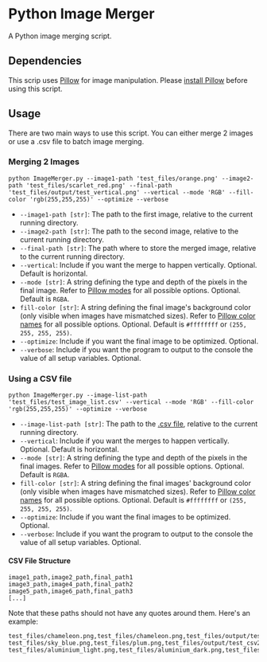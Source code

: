 # Python Image Merger

A Python image merging script.

## Dependencies

This scrip uses [Pillow](https://pillow.readthedocs.io/en/stable/index.html#) for image manipulation. Please [install Pillow](https://pillow.readthedocs.io/en/stable/installation.html) before using this script.

## Usage

There are two main ways to use this script. You can either merge 2 images or use a .csv file to batch image merging.

### Merging 2 Images

```console
python ImageMerger.py --image1-path 'test_files/orange.png' --image2-path 'test_files/scarlet_red.png' --final-path 'test_files/output/test_vertical.png' --vertical --mode 'RGB' --fill-color 'rgb(255,255,255)' --optimize --verbose
```

- `--image1-path [str]`: The path to the first image, relative to the current running directory.
- `--image2-path [str]`: The path to the second image, relative to the current running directory.
- `--final-path [str]`: The path where to store the merged image, relative to the current running directory.
- `--vertical`: Include if you want the merge to happen vertically. Optional. Default is horizontal.
- `--mode [str]`: A string defining the type and depth of the pixels in the final image. Refer to [Pillow modes](https://pillow.readthedocs.io/en/stable/handbook/concepts.html#concept-modes) for all possible options. Optional. Default is `RGBA`.
- `fill-color [str]`: A string defining the final image's background color (only visible when images have mismatched sizes). Refer to [Pillow color names](https://pillow.readthedocs.io/en/stable/reference/ImageColor.html#color-names) for all possible options. Optional. Default is `#ffffffff` or `(255, 255, 255, 255)`.
- `--optimize`: Include if you want the final image to be optimized. Optional.
- `--verbose`: Include if you want the program to output to the console the value of all setup variables. Optional.

### Using a CSV file

```console
python ImageMerger.py --image-list-path 'test_files/test_image_list.csv' --vertical --mode 'RGB' --fill-color 'rgb(255,255,255)' --optimize --verbose
```

- `--image-list-path [str]`: The path to the [.csv file](#csv-file-structure), relative to the current running directory.
- `--vertical`: Include if you want the merges to happen vertically. Optional. Default is horizontal.
- `--mode [str]`: A string defining the type and depth of the pixels in the final images. Refer to [Pillow modes](https://pillow.readthedocs.io/en/stable/handbook/concepts.html#concept-modes) for all possible options. Optional. Default is `RGBA`.
- `fill-color [str]`: A string defining the final images' background color (only visible when images have mismatched sizes). Refer to [Pillow color names](https://pillow.readthedocs.io/en/stable/reference/ImageColor.html#color-names) for all possible options. Optional. Default is `#ffffffff` or `(255, 255, 255, 255)`.
- `--optimize`: Include if you want the final images to be optimized. Optional.
- `--verbose`: Include if you want the program to output to the console the value of all setup variables. Optional.

#### CSV File Structure

```csv
image1_path,image2_path,final_path1
image3_path,image4_path,final_path2
image5_path,image6_path,final_path3
[...]
```

Note that these paths should not have any quotes around them. Here's an example:

```csv
test_files/chameleon.png,test_files/chameleon.png,test_files/output/test_csv1.png
test_files/sky_blue.png,test_files/plum.png,test_files/output/test_csv2.png
test_files/aluminium_light.png,test_files/aluminium_dark.png,test_files/output/test_csv3.png
```
